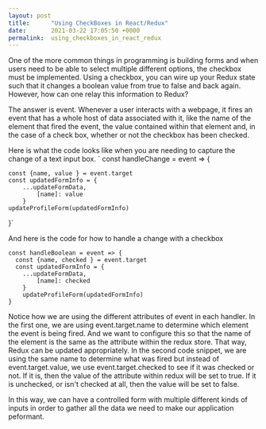 ```yaml
---
layout: post
title:      "Using CheckBoxes in React/Redux"
date:       2021-03-22 17:05:50 +0000
permalink:  using_checkboxes_in_react_redux
---
```



One of the more common things in programming is building forms and when users need to be able to select multiple different options, the checkbox must be implemented. Using a checkbox, you can wire up your Redux state such that it changes a boolean value from true to false and back again. However, how can one relay this information to Redux? 

The answer is event. Whenever a user interacts with a webpage, it fires an event that has a whole host of data associated with it, like the name of the element that fired the event, the value contained within that element and, in the case of a check box, whether or not the checkbox has been checked. 

Here is what the code looks like when you are needing to capture the change of a text input box. 
`  const handleChange = event => {
    
    const {name, value } = event.target
    const updatedFormInfo = {
        ...updateFormData,
            [name]: value     
        }
    updateProfileForm(updatedFormInfo)
}`

And here is the code for how to handle a change with a checkbox

```
const handleBoolean = event => {
  const {name, checked } = event.target
  const updatedFormInfo = {
    ...updateFormData,
        [name]: checked
    }
    updateProfileForm(updatedFormInfo)
}
```

Notice how we are using the different attributes of event in each handler. In the first one, we are using event.target.name to determine which element the event is being fired. And we want to configure this so that the name of the element is the same as the attribute within the redux store. That way, Redux can be updated appropriately. In the second code snippet, we are using the same name to determine what was fired but instead of event.target.value, we use event.target.checked to see if it was checked or not. If it is, then the value of the attribute within redux will be set to true. If it is unchecked, or isn't checked at all, then the value will be set to false.

In this way, we can have a controlled form with multiple different kinds of inputs in order to gather all the data we need to make our application peformant. 
